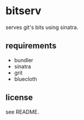 # bitserv

serves git's bits using sinatra.

## requirements

* bundler
* sinatra
* grit
* bluecloth

## license

see README.
